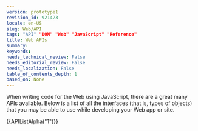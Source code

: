 ```yaml
---
version: prototype1
revision_id: 921423
locale: en-US
slug: Web/API
tags: "API" "DOM" "Web" "JavaScript" "Reference"
title: Web APIs
summary: 
keywords: 
needs_technical_review: False
needs_editorial_review: False
needs_localization: False
table_of_contents_depth: 1
based_on: None
---
```

<p>When writing code for the Web using JavaScript, there are a great many APIs available. Below is a list of all the interfaces (that is, types of objects) that you may be able to use while developing your Web app or site.</p>

<div>{{APIListAlpha("1")}}</div>

